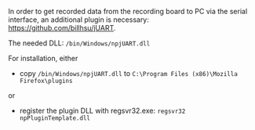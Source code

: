 In order to get recorded data from the recording board to PC via the serial interface, an additional plugin is necessary:
https://github.com/billhsu/jUART.

The needed DLL: `/bin/Windows/npjUART.dll`

For installation, either
- copy `/bin/Windows/npjUART.dll` to `C:\Program Files (x86)\Mozilla Firefox\plugins`

or
- register the plugin DLL with regsvr32.exe: `regsvr32 npPluginTemplate.dll`
